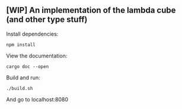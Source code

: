 ## [WIP] An implementation of the lambda cube (and other type stuff)

Install dependencies:
```
npm install
```

View the documentation:
```
cargo doc --open
```

Build and run:
```
./build.sh
```
And go to localhost:8080